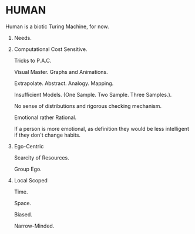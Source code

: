 # HUMAN

Human is a biotic Turing Machine, for now.

1. Needs.

2. Computational Cost Sensitive.

    Tricks to P.A.C.
    
    Visual Master. Graphs and Animations.
    
    Extrapolate. Abstract. Analogy. Mapping.
    
    Insufficient Models. (One Sample. Two Sample. Three Samples.).
    
    No sense of distributions and rigorous checking mechanism.
    
    Emotional rather Rational. 
    
    If a person is more emotional, as definition they would be less intelligent if they don't change habits.
    
3. Ego-Centric

    Scarcity of Resources.
    
    Group Ego.
    
4. Local Scoped

    Time.
    
    Space.
    
    Biased.

    Narrow-Minded.